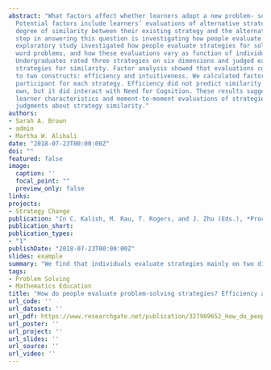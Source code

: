 ```yaml
---
abstract: "What factors affect whether learners adopt a new problem- solving strategy?
  Potential factors include learners’ evaluations of alternative strategies and the
  degree of similarity between their existing strategy and the alternatives. A first
  step in answering this question is investigating how people evaluate strategies. This
  exploratory study investigated how people evaluate strategies for solving algebraic
  word problems, and how these evaluations vary as function of individual differences.
  Undergraduates rated three strategies on six dimensions and judged each pair of
  strategies for similarity. Factor analysis showed that evaluations could be reduced
  to two constructs: efficiency and intuitiveness. We calculated factor scores for each
  participant for each strategy. Efficiency did not predict similarity ratings on its
  own, but it did interact with Need for Cognition. These results suggest stable
  learner characteristics and moment-to-moment evaluations of strategies influence
  judgments about strategy similarity."
authors:
- Sarah A. Brown
- admin
- Martha W. Alibali
date: "2018-07-23T00:00:00Z"
doi: ""
featured: false
image:
  caption: ''
  focal_point: ""
  preview_only: false
links:
projects:
- Strategy Change
publication: "In C. Kalish, M. Rau, T. Rogers, and J. Zhu (Eds.), *Proceedings of the 40th Annual Conference of the Cognitive Science Society* (pp. 1414-1419). Austin, TX: Cognitive Science Society. "
publication_short:
publication_types:
- "1"
publishDate: "2018-07-23T00:00:00Z"
slides: example
summary: "We find that individuals evaluate strategies mainly on two dimensions: Intuitiveness and Efficiency."
tags:
- Problem Solving
- Mathematics Education
title: "How do people evaluate problem-solving strategies? Efficiency and intuitiveness matter"
url_code: ''
url_dataset: ''
url_pdf: https://www.researchgate.net/publication/327989652_How_do_people_evaluate_problem-solving_strategies_Efficiency_and_intuitiveness_matter
url_poster: ''
url_project: ''
url_slides: ''
url_source: ''
url_video: ''
---
```


